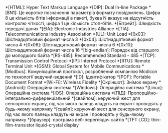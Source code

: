 *[HTML]: Hyper Text Markup Language
*[DIP]: Dual In-line Package
*[8N1]: Це коротке позначення параметрів формату повідомлень. Цифра 8 це кількість бітів інформації в пакеті, буква N вказує на відсутність контролю чіткості, цифра 1 це кількість стоп-бітів.
*[Бітрейт]: Швидкість передачі даних
*[EIA]: Electronic Industries Alliance
*[TIA]: Telecommunications Industry Association
*[UL]: Unit Load
*[0x03]: Шістнадцятковий формат числа 3
*[0x04]: Шістнадцятковий формат числа 4
*[0x06]: Шістнадцятковий формат числа 6
*[0x10]: Шістнадцятковий формат числа 16
*[big-endian]: Порядок від старшого до молодшого байта
*[RS-485]: Recommended Standard - 485
*[TCP]: Transmission Control Protocol
*[IP]: Internet Protocol
*[RTU]: Remote Terminal Unit
*[GSM]: Global System for Mobile Communications
*[Modbus]: Комунікаційний протокол, розроблений компанією Modicon по технології ведучий-ведений
*[ID]: Ідентифікатор
*[PDF]: Portable Document Format
*[Wi-Fi]: Wireless Fidelity
*[Скріншот]: Знімок екрану
*[Android]: Операційна система
*[Windows]: Операційна система
*[Linux]: Операційна система
*[iOS]: Операційна система
*[ПІД]: Пропорційно-інтегрально-диференціальний
*[свайпом]: керуючий жест для сенсорного екрану, під час якого палець кладуть на екран і проводять у будь-якому напрямку
*[свайп]: керуючий жест для сенсорного екрану, під час якого палець кладуть на екран і проводять у будь-якому напрямку
*[браузер]: програма веб-переглядач сайтів
*[TFT LCD]: thin-film-transistor liquid-crystal display
